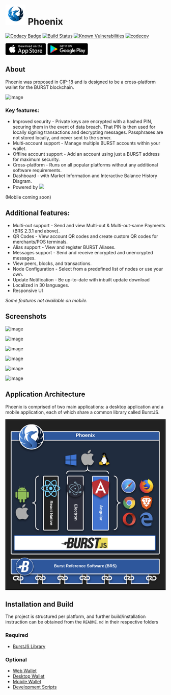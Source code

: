 # <img src="./assets/phoenix.png" width="64" /> Phoenix

[![Codacy Badge](https://api.codacy.com/project/badge/Grade/81a6119af03d4a7e8a55c65999884709)](https://www.codacy.com/app/ohager/phoenix?utm_source=github.com&amp;utm_medium=referral&amp;utm_content=burst-apps-team/phoenix&amp;utm_campaign=Badge_Grade)
[![Build Status](https://travis-ci.org/burst-apps-team/phoenix.svg?branch=develop)](https://travis-ci.org/burst-apps-team/phoenix) 
[![Known Vulnerabilities](https://snyk.io/test/github/burst-apps-team/phoenix/badge.svg?targetFile=lib%2Fpackage.json)](https://snyk.io/test/github/burst-apps-team/phoenix?targetFile=lib%2Fpackage.json)
[![codecov](https://codecov.io/gh/burst-apps-team/phoenix/branch/develop/graph/badge.svg)](https://codecov.io/gh/burst-apps-team/phoenix)

<a href="https://apps.apple.com/us/app/phoenix-burst-ios-wallet/id1485827209" target="_blank"><img src="./assets/btn-appstore.png" width="128" /></a> <a href="https://play.google.com/store/apps/details?id=com.burstcoin.phoenix" target="_blank"><img src="./assets/btn-playstore.png" width="128" /></a> 

## About

Phoenix was proposed in [CIP-18](https://github.com/burst-apps-team/CIPs/blob/master/cip-0018.md) and is designed to be a cross-platform wallet for the BURST blockchain.

![image](assets/beta.7/phoenix_1_beta.7.jpg)

### Key features:
- Improved security - Private keys are encrypted with a hashed PIN, securing them in the event of data breach. That PIN is then used for locally signing transactions and decrypting messages. Passphrases are not stored locally, and never sent to the server. 
- Multi-account support - Manage multiple BURST accounts within your wallet.
- Offline account support - Add an account using just a BURST address for maximum security.
- Cross-platform - Runs on all popular platforms without any additional software requirements.
- Dashboard - with Market Information and Interactive Balance History Diagram.
- Powered by <img src="./assets/burstjs.png" width="80" />

(Mobile coming soon)

## Additional features:
- Multi-out support - Send and view Multi-out & Multi-out-same Payments (BRS 2.3.1 and above).
- QR Codes - View account QR codes and create custom QR codes for merchants/POS terminals.
- Alias support - View and register BURST Aliases.
- Messages support - Send and receive encrypted and unencrypted messages.
- View peers, blocks, and transactions.
- Node Configuration - Select from a predefined list of nodes or use your own.
- Update Notification - Be up-to-date with inbuilt update download
- Localized in 30 languages.
- Responsive UI

*Some features not available on mobile.*

## Screenshots
![image](assets/beta.7/phoenix_2_beta.7.jpg)

![image](assets/beta.7/phoenix_3_beta.7.jpg)

![image](assets/beta.7/phoenix_4_beta.7.jpg)

![image](assets/beta.7/phoenix_5_beta.7.jpg)

![image](assets/beta.7/phoenix_6_beta.7.jpg)

![image](assets/beta.7/phoenix_7_beta.7.png)


## Application Architecture

Phoenix is comprised of two main applications: a desktop application and a mobile application, each of which share a common library called BurstJS. 

![Application Architecture Diagram](assets/architecture.png "Application Architecture Diagram")


## Installation and Build

The project is structured per platform, and further build/installation instruction can be obtained from the `README.md` in their respective folders

### Required 
- [BurstJS Library](/lib/README.md)

### Optional
- [Web Wallet](/web/angular-wallet/README.md)
- [Desktop Wallet](/desktop/wallet/README.md)
- [Mobile Wallet](/mobile/README.md)
- [Development Scripts](/scripts/README.md)

